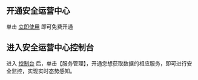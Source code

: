 ## 开通安全运营中心

单击 [立即使用](https://console.cloud.tencent.com/ssa) 即可免费开通
## 进入安全运营中心控制台

进入 [控制台](https://console.cloud.tencent.com/ssa) 后，单击【服务管理】，开通您想获取数据的相应服务，即可进行安全监控，实现实时态势感知。
